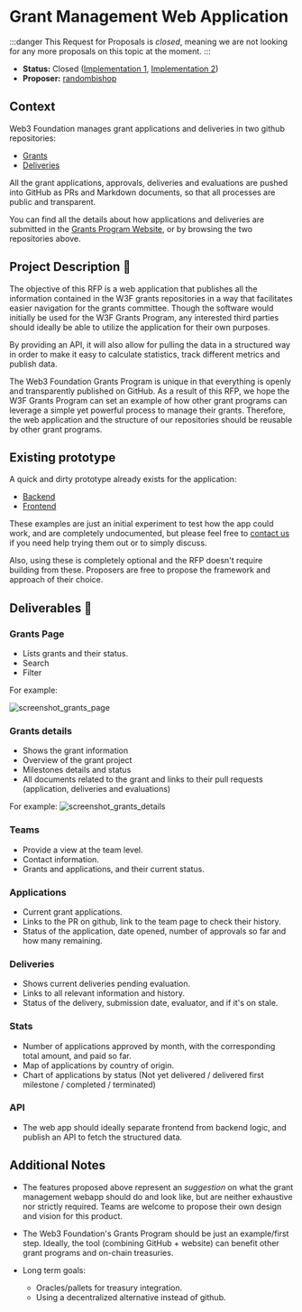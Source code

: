 # Grant Management Web Application

:::danger
This Request for Proposals is _closed_, meaning we are not looking for any more proposals on this topic at the moment.
:::

* **Status:** Closed ([Implementation 1](https://github.com/w3f/Grants-Program/blob/master/applications/grantmaster.md), [Implementation 2](https://github.com/w3f/Grants-Program/blob/master/applications/Grant_management_webapp.md))
* **Proposer:** [randombishop](https://github.com/randombishop)


## Context

Web3 Foundation manages grant applications and deliveries in two github repositories:
* [Grants](https://github.com/w3f/Grants-Program)
* [Deliveries](https://github.com/w3f/Grant-Milestone-Delivery)

All the grant applications, approvals, deliveries and evaluations are pushed into GitHub as PRs and Markdown documents, so that all processes are public and transparent.

You can find all the details about how applications and deliveries are submitted in the [Grants Program Website](https://w3f.github.io/Grants-Program/), or by browsing the two repositories above.

## Project Description :page_facing_up: 

The objective of this RFP is a web application that publishes all the information contained in 
the W3F grants repositories in a way that facilitates easier navigation for the grants committee. Though the software would initially be used for the W3F Grants Program, any interested third parties should ideally be able to utilize the application for their own purposes. 

By providing an API, it will also allow for pulling the data in a structured way in order to make it easy to calculate statistics, track different metrics and publish data.

The Web3 Foundation Grants Program is unique in that everything is openly and transparently published on GitHub. As a result of this RFP, we hope the W3F Grants Program can set an example of how other grant programs can leverage a simple yet powerful process to manage their grants. Therefore, the web application and the structure of our repositories should be reusable by other grant programs.

## Existing prototype

A quick and dirty prototype already exists for the application:
- [Backend](https://github.com/w3f/w3f_grants_backend)
- [Frontend](https://github.com/w3f/w3f_grants_frontend)

These examples are just an initial experiment to test how the app could work, and are completely undocumented, but please feel free to [contact us](mailto:grants@web3.foundation) if you need help trying them out or to simply discuss.

Also, using these is completely optional and the RFP doesn't require building from these. Proposers are free to propose the framework and approach of their choice.

## Deliverables :nut_and_bolt:

### Grants Page

- Lists grants and their status.
- Search
- Filter

For example:

![screenshot_grants_page](https://github.com/keeganquigley/Grants-Program/assets/1389409/0eda6f0b-071d-4d44-9835-196167479c07)


### Grants details

- Shows the grant information
- Overview of the grant project
- Milestones details and status
- All documents related to the grant and links to their pull requests (application, deliveries and evaluations)

For example:
![screenshot_grants_details](https://github.com/keeganquigley/Grants-Program/assets/1389409/098962a3-249f-4fa5-8c03-9d0dbc7f32eb)


### Teams

- Provide a view at the team level.
- Contact information.
- Grants and applications, and their current status.

### Applications

- Current grant applications.
- Links to the PR on github, link to the team page to check their history.
- Status of the application, date opened, number of approvals so far and how many remaining.


### Deliveries

- Shows current deliveries pending evaluation.
- Links to all relevant information and history.
- Status of the delivery, submission date, evaluator, and if it's on stale.

### Stats

- Number of applications approved by month, with the corresponding total amount, and paid so far.
- Map of applications by country of origin.
- Chart of applications by status (Not yet delivered / delivered first milestone / completed / terminated)


### API

- The web app should ideally separate frontend from backend logic, and publish an API to fetch the structured data.


## Additional Notes

- The features proposed above represent an _suggestion_ on what the grant management webapp should do and look like, but are neither exhaustive nor strictly required. Teams are welcome to propose their own design and vision for this product.

- The Web3 Foundation's Grants Program should be just an example/first step. 
Ideally, the tool (combining GitHub + website) can benefit other grant programs and on-chain treasuries.

- Long term goals: 
  * Oracles/pallets for treasury integration.
  * Using a decentralized alternative instead of github.
